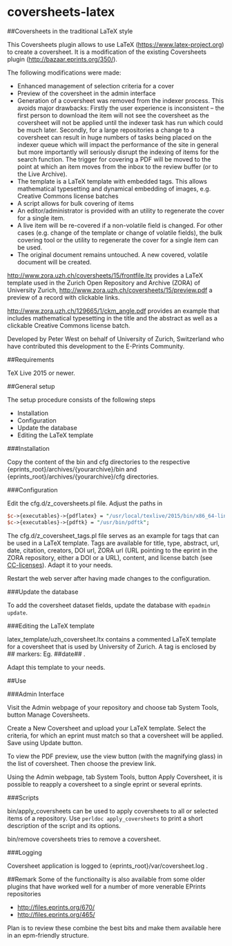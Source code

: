 # coversheets-latex
##Coversheets in the traditional LaTeX style

This Coversheets plugin allows to use LaTeX (https://www.latex-project.org) to create a 
coversheet. It is a modification of the existing Coversheets plugin 
(http://bazaar.eprints.org/350/).

The following modifications were made:

- Enhanced management of selection criteria for a cover
- Preview of the coversheet in the admin interface
- Generation of a coversheet was removed from the indexer process. This avoids major 
drawbacks: Firstly the user experience is inconsistent – the first person to download 
the item will not see the coversheet as the coversheet will not be applied until the 
indexer task has run which could be much later. Secondly, for a large repositories 
a change to a coversheet can result in huge numbers of tasks being placed on the indexer 
queue which will impact the performance of the site in general but more importantly 
will seriously disrupt the indexing of items for the search function.
The trigger for covering a PDF will be moved to the point at which an item moves from the 
inbox to the review buffer (or to the Live Archive).
- The template is a LaTeX template with embedded tags. This allows mathematical 
typesetting and dynamical embedding of images, e.g. Creative Commons license batches
- A script allows for bulk covering of items
- An editor/administrator is provided with an utility to regenerate the cover for a single 
  item.
- A live item will be re-covered if a non-volatile field is changed. For other cases (e.g.
change of the template or change of volatile fields), the bulk covering tool or the 
utility to regenerate the cover for a single item can be used.
- The original document remains untouched. A new covered, volatile document will be 
created.


http://www.zora.uzh.ch/coversheets/15/frontfile.ltx provides a LaTeX template used in the 
Zurich Open Repository and Archive (ZORA) of University Zurich, 
http://www.zora.uzh.ch/coversheets/15/preview.pdf a preview of a record with clickable 
links. 

http://www.zora.uzh.ch/129665/1/ckm_angle.pdf provides an example that includes 
mathematical typesetting in the title and the abstract as well as a clickable 
Creative Commons license batch.

Developed by Peter West on behalf of University of Zurich, Switzerland
who have contributed this development to the E-Prints Community.

##Requirements

TeX Live 2015 or newer.


##General setup

The setup procedure consists of the following steps

- Installation
- Configuration
- Update the database
- Editing the LaTeX template


###Installation

Copy the content of the bin and cfg directories to the respective 
{eprints_root}/archives/{yourarchive}/bin and {eprints_root}/archives/{yourarchive}/cfg 
directories.


###Configuration

Edit the cfg.d/z_coversheets.pl file. Adjust the paths in

```perl
$c->{executables}->{pdflatex} = "/usr/local/texlive/2015/bin/x86_64-linux/xelatex";
$c->{executables}->{pdftk} = "/usr/bin/pdftk";
```


The cfg.d/z_coversheet_tags.pl file serves as an example for tags that can be used 
in a LaTeX template. Tags are available for title, type, abstract, url, date, citation, 
creators, DOI url, ZORA url (URL pointing to the eprint in the ZORA repository, either a 
DOI or a URL), content, and license batch (see 
[CC-licenses](https://github.com/eprintsug/CC-licenses)). Adapt it to your needs.


Restart the web server after having made changes to the configuration.

###Update the database

To add the coversheet dataset fields, update the database with `epadmin update`.


###Editing the LaTeX template 

latex_template/uzh_coversheet.ltx contains a commented LaTeX template for a coversheet 
that is used by University of Zurich. A tag is enclosed by \#\# markers: Eg. \#\#date\#\# . 

Adapt this template to your needs.


##Use

###Admin Interface

Visit the Admin webpage of your repository and choose tab System Tools, button 
Manage Coversheets.

Create a New Coversheet and upload your LaTeX template. Select the criteria, for which an
eprint must match so that a coversheet will be applied. Save using Update button.

To view the PDF preview, use the view button (with the magnifying glass) in the list of 
coversheet. Then choose the preview link.

Using the Admin webpage, tab System Tools, button Apply Coversheet, it is possible to 
reapply a coversheet to a single eprint or several eprints.


###Scripts

bin/apply_coversheets can be used to apply coversheets to all or selected items of a 
repository. Use `perldoc apply_coversheets` to print a short description of the script 
and its options.

bin/remove coversheets tries to remove a coversheet.


###Logging

Coversheet application is logged to {eprints_root}/var/coversheet.log .


##Remark
Some of the functionailty is also available from some older plugins that have worked 
well for a number of more venerable EPrints repositories

- http://files.eprints.org/670/
- http://files.eprints.org/465/

Plan is to review these combine the best bits and make them available here in an 
epm-friendly structure.
